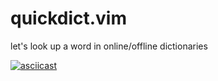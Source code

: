 # quickdict.vim

let's look up a word in online/offline dictionaries

[![asciicast](https://asciinema.org/a/VAYmPqznpOSSULqer2TH9THCz.svg)](https://asciinema.org/a/VAYmPqznpOSSULqer2TH9THCz)

